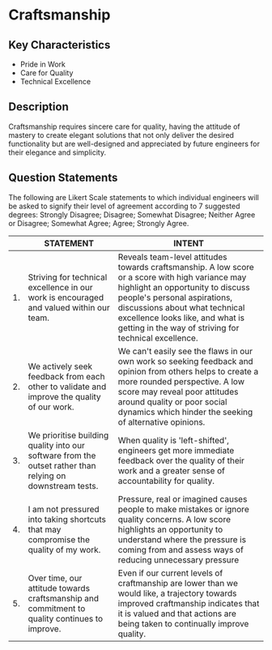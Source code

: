 # Craftsmanship

## Key Characteristics
* Pride in Work
* Care for Quality
* Technical Excellence

## Description
Craftsmanship requires sincere care for quality, having the attitude of mastery to create elegant solutions that not only deliver the desired functionality but are well-designed and appreciated by future engineers for their elegance and simplicity.

## Question Statements
The following are Likert Scale statements to which individual engineers will be asked to signify their level of agreement according to 7 suggested degrees: Strongly Disagree; Disagree; Somewhat Disagree; Neither Agree or Disagree; Somewhat Agree; Agree; Strongly Agree.

| | STATEMENT  	| INTENT  	|
|---	|---	|---	|
| 1. | Striving for technical excellence in our work is encouraged and valued within our team.	| Reveals team-level attitudes towards craftsmanship. A low score or a score with high variance may highlight an opportunity to discuss people's personal aspirations, discussions about what technical excellence looks like, and what is getting in the way of striving for technical excellence. |
| 2. | We actively seek feedback from each other to validate and improve the quality of our work. | We can't easily see the flaws in our own work so seeking feedback and opinion from others helps to create a more rounded perspective. A low score may reveal poor attitudes around quality or poor social dynamics which hinder the seeking of alternative opinions. |
| 3. | We prioritise building quality into our software from the outset rather than relying on downstream tests.	| When quality is 'left-shifted', engineers get more immediate feedback over the quality of their work and a greater sense of accountability for quality. |
| 4. | I am not pressured into taking shortcuts that may compromise the quality of my work. | Pressure, real or imagined causes people to make mistakes or ignore quality concerns. A low score highlights an opportunity to understand where the pressure is coming from and assess ways of reducing unnecessary pressure	|
| 5. | Over time, our attitude towards craftsmanship and commitment to quality continues to improve.	| Even if our current levels of craftmanship are lower than we would like, a trajectory towards improved craftmanship indicates that it is valued and that actions are being taken to continually improve quality. |







